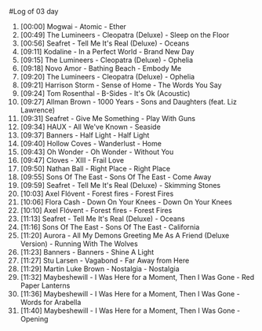 #Log of 03 day

1. [00:00] Mogwai - Atomic - Ether
1. [00:49] The Lumineers - Cleopatra (Deluxe) - Sleep on the Floor
1. [00:56] Seafret - Tell Me It's Real (Deluxe) - Oceans
1. [09:11] Kodaline - In a Perfect World - Brand New Day
1. [09:15] The Lumineers - Cleopatra (Deluxe) - Ophelia
1. [09:18] Novo Amor - Bathing Beach - Embody Me
1. [09:20] The Lumineers - Cleopatra (Deluxe) - Ophelia
1. [09:21] Harrison Storm - Sense of Home - The Words You Say
1. [09:24] Tom Rosenthal - B-Sides - It's Ok (Acoustic)
1. [09:27] Allman Brown - 1000 Years - Sons and Daughters (feat. Liz Lawrence)
1. [09:31] Seafret - Give Me Something - Play With Guns
1. [09:34] HAUX - All We've Known - Seaside
1. [09:37] Banners - Half Light - Half Light
1. [09:40] Hollow Coves - Wanderlust - Home
1. [09:43] Oh Wonder - Oh Wonder - Without You
1. [09:47] Cloves - XIII - Frail Love
1. [09:50] Nathan Ball - Right Place - Right Place
1. [09:55] Sons Of The East - Sons Of The East - Come Away
1. [09:59] Seafret - Tell Me It's Real (Deluxe) - Skimming Stones
1. [10:03] Axel Flóvent - Forest fires - Forest Fires
1. [10:06] Flora Cash - Down On Your Knees - Down On Your Knees
1. [10:10] Axel Flóvent - Forest fires - Forest Fires
1. [11:13] Seafret - Tell Me It's Real (Deluxe) - Oceans
1. [11:16] Sons Of The East - Sons Of The East - California
1. [11:20] Aurora - All My Demons Greeting Me As A Friend (Deluxe Version) - Running With The Wolves
1. [11:23] Banners - Banners - Shine A Light
1. [11:27] Stu Larsen - Vagabond - Far Away from Here
1. [11:29] Martin Luke Brown - Nostalgia - Nostalgia
1. [11:32] Maybeshewill - I Was Here for a Moment, Then I Was Gone - Red Paper Lanterns
1. [11:36] Maybeshewill - I Was Here for a Moment, Then I Was Gone - Words for Arabella
1. [11:40] Maybeshewill - I Was Here for a Moment, Then I Was Gone - Opening
